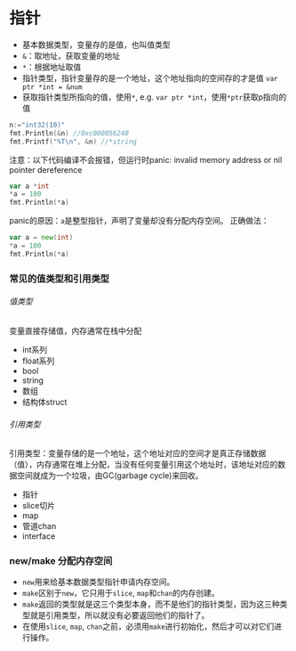 # 指针
- 基本数据类型，变量存的是值，也叫值类型
- `&`：取地址，获取变量的地址
- `*`：根据地址取值
- 指针类型，指针变量存的是一个地址，这个地址指向的空间存的才是值 `var ptr *int = &num`
- 获取指针类型所指向的值，使用`*`, e.g. `var ptr *int`，使用`*ptr`获取p指向的值

```go
n:="int32(10)"
fmt.Println(&n) //0xc000056240
fmt.Printf("%T\n", &n) //*string
```

注意：以下代码编译不会报错，但运行时panic: invalid memory address or nil pointer dereference
```go
var a *int
*a = 100
fmt.Println(*a)
```
panic的原因：`a`是整型指针，声明了变量却没有分配内存空间。
正确做法：
```go
var a = new(int)
*a = 100
fmt.Println(*a)
```

### 常见的值类型和引用类型
###### 值类型
变量直接存储值，内存通常在栈中分配
- int系列
- float系列
- bool
- string
- 数组
- 结构体struct
###### 引用类型
引用类型：变量存储的是一个地址，这个地址对应的空间才是真正存储数据（值），内存通常在堆上分配，当没有任何变量引用这个地址时，该地址对应的数据空间就成为一个垃圾，由GC(garbage cycle)来回收。
- 指针
- slice切片
- map
- 管道chan
- interface


### new/make 分配内存空间
- `new`用来给基本数据类型指针申请内存空间。
- `make`区别于`new`，它只用于`slice`, `map`和`chan`的内存创建。
- `make`返回的类型就是这三个类型本身，而不是他们的指针类型，因为这三种类型就是引用类型，所以就没有必要返回他们的指针了。
- 在使用`slice`, `map`, `chan`之前，必须用`make`进行初始化，然后才可以对它们进行操作。
